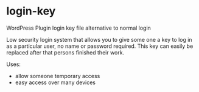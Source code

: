 # login-key
WordPress Plugin login key file alternative to normal login

Low security login system that allows you to give some one a key to log in as a particular user, no name or
password required. 
This key can easily be replaced after that persons finished their work.

Uses:
 - allow someone temporary access
 - easy access over many devices
 
